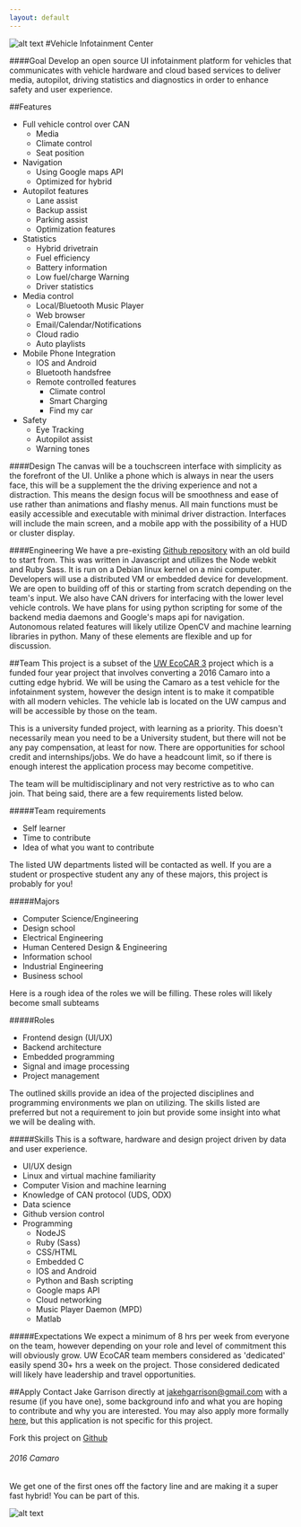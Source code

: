 ```yaml
---
layout: default
---
```

![alt text](http://i.imgur.com/OgFH1fO.png)
#Vehicle Infotainment Center

####Goal
Develop an open source UI infotainment platform for vehicles that communicates with vehicle hardware and cloud based services to deliver media, autopilot, driving statistics and diagnostics in order to enhance safety and user experience.

##Features
* Full vehicle control over CAN
  * Media
  * Climate control
  * Seat position
* Navigation
  * Using Google maps API
  * Optimized for hybrid
* Autopilot features
  * Lane assist
  * Backup assist
  * Parking assist
  * Optimization features
* Statistics
  * Hybrid drivetrain
  * Fuel efficiency
  * Battery information
  * Low fuel/charge Warning
  * Driver statistics
* Media control
  * Local/Bluetooth Music Player
  * Web browser
  * Email/Calendar/Notifications
  * Cloud radio
  * Auto playlists
* Mobile Phone Integration
  * IOS and Android
  * Bluetooth handsfree
  * Remote controlled features
    * Climate control
    * Smart Charging
    * Find my car
* Safety
  * Eye Tracking
  * Autopilot assist
  * Warning tones

####Design
The canvas will be a touchscreen interface with simplicity as the forefront of the UI. Unlike a phone which is always in near the users face, this will be a supplement the the driving experience and not a distraction. This means the design focus will be smoothness and ease of use rather than animations and flashy menus. All main functions must be easily accessible and executable with minimal driver distraction. Interfaces will include the main screen, and a mobile app with the possibility of a HUD or cluster display.

####Engineering
We have a pre-existing [Github repository](https://github.com/UWEcoCAR/UWCenterStack) with an old build to start from. This was written in Javascript and utilizes the Node webkit and Ruby Sass. It is run on a Debian linux kernel on a mini computer. Developers will use a distributed VM or embedded device for development. We are open to building off of this or starting from scratch depending on the team's input. We also have CAN drivers for interfacing with the lower level vehicle controls. We have plans for using python scripting for some of the backend media daemons and Google's maps api for navigation. Autonomous related features will likely utilize OpenCV and machine learning libraries in python. Many of these elements are flexible and up for discussion.

##Team
This project is a subset of the [UW EcoCAR 3](http://uwecocar.com/index.html) project which is a funded four year project that involves converting a 2016 Camaro into a cutting edge hybrid. We will be using the Camaro as a test vehicle for the infotainment system, however the design intent is to make it compatible with all modern vehicles. The vehicle lab is located on the UW campus and will be accessible by those on the team.

This is a university funded project, with learning as a priority. This doesn't necessarily mean you need to be a University student, but there will not be any pay compensation, at least for now. There are opportunities for school credit and internships/jobs. We do have a headcount limit, so if there is enough interest the application process may become competitive.

The team will be multidisciplinary and not very restrictive as to who can join. That being said, there are a few requirements listed below.

#####Team requirements
  * Self learner
  * Time to contribute
  * Idea of what you want to contribute

The listed UW departments listed will be contacted as well. If you are a student or prospective student any any of these majors, this project is probably for you!

#####Majors
* Computer Science/Engineering
* Design school
* Electrical Engineering
* Human Centered Design & Engineering
* Information school
* Industrial Engineering
* Business school

Here is a rough idea of the roles we will be filling. These roles will likely become small subteams

#####Roles
* Frontend design (UI/UX)
* Backend architecture
* Embedded programming
* Signal and image processing
* Project management

The outlined skills provide an idea of the projected disciplines and programming environments we plan on utilizing.  The skills listed are preferred but not a requirement to join but provide some insight into what we will be dealing with.

#####Skills
This is a software, hardware and design project driven by data and user experience.

* UI/UX design
* Linux and virtual machine familiarity
* Computer Vision and machine learning
* Knowledge of CAN protocol (UDS, ODX)
* Data science
* Github version control
* Programming
  * NodeJS
  * Ruby (Sass)
  * CSS/HTML
  * Embedded C
  * IOS and Android
  * Python and Bash scripting
  * Google maps API
  * Cloud networking
  * Music Player Daemon (MPD)
  * Matlab

#####Expectations
We expect a minimum of 8 hrs per week from everyone on the team, however depending on your role and level of commitment this will obviously grow. UW EcoCAR team members considered as 'dedicated' easily spend 30+ hrs a week on the project. Those considered dedicated will likely have leadership and travel opportunities.

##Apply
Contact Jake Garrison directly at <jakehgarrison@gmail.com> with a resume (if you have one), some background info and what you are hoping to contribute and why you are interested. You may also apply more formally [here](https://catalyst.uw.edu/webq/survey/jlgoin/243177), but this application is not specific for this project.

Fork this project on [Github](https://github.com/jake-g/Vehicle-Infotainment-Center)

###### 2016 Camaro
We get one of the first ones off the factory line and are making it a super fast hybrid! You can be part of this.

![alt text](http://media.caranddriver.com/images/15q2/657945/2016-chevrolet-camaro-official-photos-and-info-news-car-and-driver-photo-658629-s-429x262.jpg "2016 next gen Camaro")
